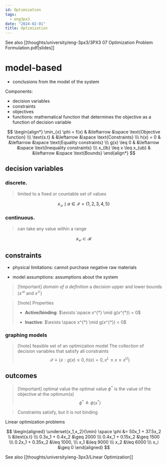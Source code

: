 ```yaml
---
id: Optimization
tags:
  - eng3px3
date: "2024-02-01"
title: Optimization
---
```


See also [[thoughts/university/eng-3px3/3PX3 07 Optimization Problem Formulation.pdf|slides]]

# model-based

- conclusions from the model of the system

Components:
- decision variables
- constraints
- objectives
- functions: mathematical function that determines the objective as a function of decision variable

$$
\begin{align*}
\min_{x} \phi = f(x) & &\leftarrow &\space \text{Objective function} \\\
\text{s.t} & &\leftarrow &\space \text{Constraints} \\\
h(x) = 0 & &\leftarrow &\space \text{Equality constraints} \\\
g(x) \leq 0 & &\leftarrow &\space \text{Inequality constraints} \\\
x_{lb} \leq x \leq x_{ub} & &\leftarrow &\space \text{Bounds}
\end{align*}
$$


## decision variables

### discrete.

> limited to a fixed or countable set of values

$$
x_{\mathcal{D}} \mid a \in \mathcal{I} = \lbrace 1, 2, 3, 4, 5 \rbrace
$$

### continuous.

> can take any value within a range

$$
x_{\mathcal{C}} \subset \mathcal{R}
$$

## constraints

- physical limitations: cannot purchase negative raw materials

- model assumptions: assumptions about the system

> [!important] _domain of a definition_
> a decision upper and lower bounds ($x^{\mathcal{U}}$ and $x^{\mathcal{L}}$)

> [!note] Properties
> - **Active/binding**: $\exists \space x^{*} \mid g(x^{*}) = 0$
>
> - **Inactive**: $\exists \space x^{*} \mid g(x^{*}) < 0$

### graphing models

> [!note] feasible set of an optimization model
> The collection of decision variables that satisfy all constraints
> $$
> \mathcal{S} \triangleq \lbrace x : g(x) \leq 0, h(x) = 0, x^L \leq x \leq x^U \rbrace
> $$

## outcomes

> [!important] optimal value
> the optimal value $\phi^{*}$ is the value of the objective at the optimum(s)
> $$
> \phi^{*} \triangleq \phi(x^{*})
> $$

> Constraints satisfy, but it is not binding

Linear optimization problems

$$
\begin{aligned}
\underset{x_1,x_2}{\min} \space \phi &= 50x_1 + 37.5x_2 \\
&\text{s.t} \\\
0.3x_1 + 0.4x_2 &\geq 2000 \\\
0.4x_1 + 0.15x_2 &\geq 1500 \\\
0.2x_1 + 0.35x_2 &\leq 1000, \\\
x_1 &\leq 9000 \\\
x_2 &\leq 6000 \\\
x_i &\geq 0
\end{aligned}
$$

<!-- end date Feb 1 -->

See also [[thoughts/university/eng-3px3/Linear Optimization]]
